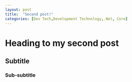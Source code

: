 ```yaml
---
layout: post
title:  "Second post!"
categories: [Dev Tech,Development Technology,.Net, Core]
---
```



# Heading to my second post
## Subtitle
### Sub-subtitle